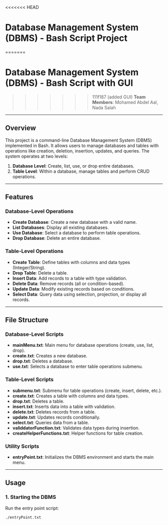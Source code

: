<<<<<<< HEAD
# Database Management System (DBMS) - Bash Script Project  
=======
# Database Management System (DBMS) - Bash Script with GUI  
>>>>>>> 111f187 (added GUI)
**Team Members**: Mohamed Abdel Aal, Nada Salah  

---

## Overview  
This project is a command-line Database Management System (DBMS) implemented in Bash. It allows users to manage databases and tables with operations like creation, deletion, insertion, updates, and queries. The system operates at two levels:  
1. **Database Level**: Create, list, use, or drop entire databases.  
2. **Table Level**: Within a database, manage tables and perform CRUD operations.  

---

## Features  

### **Database-Level Operations**  
- **Create Database**: Create a new database with a valid name.  
- **List Databases**: Display all existing databases.  
- **Use Database**: Select a database to perform table operations.  
- **Drop Database**: Delete an entire database.  

### **Table-Level Operations**  
- **Create Table**: Define tables with columns and data types (Integer/String).  
- **Drop Table**: Delete a table.  
- **Insert Data**: Add records to a table with type validation.  
- **Delete Data**: Remove records (all or condition-based).  
- **Update Data**: Modify existing records based on conditions.  
- **Select Data**: Query data using selection, projection, or display all records.  

---

## File Structure  
### **Database-Level Scripts**  
- **mainMenu.txt**: Main menu for database operations (create, use, list, drop).  
- **create.txt**: Creates a new database.  
- **drop.txt**: Deletes a database.  
- **use.txt**: Selects a database to enter table operations submenu.  

### **Table-Level Scripts**  
- **submenu.txt**: Submenu for table operations (create, insert, delete, etc.).  
- **create.txt**: Creates a table with columns and data types.  
- **drop.txt**: Deletes a table.  
- **insert.txt**: Inserts data into a table with validation.  
- **delete.txt**: Deletes records from a table.  
- **update.txt**: Updates records conditionally.  
- **select.txt**: Queries data from a table.  
- **validdatorFunction.txt**: Validates data types during insertion.  
- **createHelperFunctions.txt**: Helper functions for table creation.  

### **Utility Scripts**  
- **entryPoint.txt**: Initializes the DBMS environment and starts the main menu.  

---

## Usage  

### **1. Starting the DBMS**  
Run the entry point script:  
```bash
./entryPoint.txt

